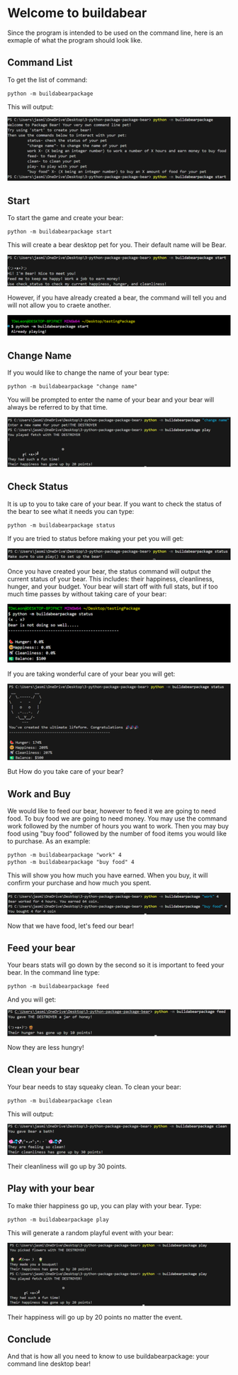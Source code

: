 # Welcome to buildabear

Since the program is intended to be used on the command line, here is an exmaple of what the program should look like. 

## Command List

To get the list of command:

```
python -m buildabearpackage
```

This will output:

![image](images/commandList.png)

## Start

To start the game and create your bear:

```
python -m buildabearpackage start
```

This will create a bear desktop pet for you. Their default name will be Bear. 

![image](images/startGood.png)

However, if you have already created a bear, the command will tell you and will not allow you to craete another.

![image](images/startBad.png)

## Change Name

If you would like to change the name of your bear type:

```
python -m buildabearpackage "change name"
```

You will be prompted to enter the name of your bear and your bear will always be referred to by that time.

![image](images/changeName.png)


## Check Status

It is up to you to take care of your bear. If you want to check the status of the bear to see what it needs you can type:

```
python -m buildabearpackage status
```

If you are tried to status before making your pet you will get:

![image](images/statusNot.png)

Once you have created your bear, the status command will output the current status of your bear. This includes: their happiness, cleanliness, hunger, and your budget. Your bear will start off with full stats, but if too much time passes by without taking care of your bear:

![image](images/deadBearStatus.png)

If you are taking wonderful care of your bear you will get:

![image](images/statusGood.png)

But How do you take care of your bear?

## Work and Buy

We would like to feed our bear, however to feed it we are going to need food. To buy food we are going to need money. You may use the command work followed by the number of hours you want to work. Then you may buy food using "buy food" followed by the number of food items you would like to purchase. As an example:

```
python -m buildabearpackage "work" 4 
python -m buildabearpackage "buy food" 4 
```

This will show you how much you have earned. When you buy, it will confirm your purchase and how much you spent. 

![image](images/workBuy.png)

Now that we have food, let's feed our bear!

## Feed your bear

Your bears stats will go down by the second so it is important to feed your bear. In the command line type:

```
python -m buildabearpackage feed
```

And you will get:

![image](images/feed.png)

Now they are less hungry! 

## Clean your bear

Your bear needs to stay squeaky clean. To clean your bear:

```
python -m buildabearpackage clean
```

This will output:

![image](images/clean.png)

Their cleanliness will go up by 30 points. 

## Play with your bear

To make thier happiness go up, you can play with your bear. Type:

```
python -m buildabearpackage play
```

This will generate a random playful event with your bear:

![image](images/play.png)

Their happiness will go up by 20 points no matter the event.

## Conclude

And that is how all you need to know to use buildabearpackage: your command line desktop bear!




